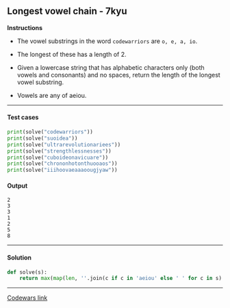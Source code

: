 ## Longest vowel chain - 7kyu

**Instructions**

- The vowel substrings in the word `codewarriors` are `o, e, a, io`. 

- The longest of these has a length of 2. 

- Given a lowercase string that has alphabetic characters only (both vowels and consonants) and no spaces, return the length of the longest vowel substring. 

- Vowels are any of aeiou.

---

#### Test cases

```python
print(solve("codewarriors"))
print(solve("suoidea"))
print(solve("ultrarevolutionariees"))
print(solve("strengthlessnesses"))
print(solve("cuboideonavicuare"))
print(solve("chrononhotonthuooaos"))
print(solve("iiihoovaeaaaoougjyaw"))
```

#### Output 
```
2
3
3
1
2
5
8
```

---

#### Solution

```python
def solve(s):
    return max(map(len, ''.join(c if c in 'aeiou' else ' ' for c in s).split()))
```

---

[Codewars link](https://www.codewars.com/kata/59c5f4e9d751df43cf000035)
